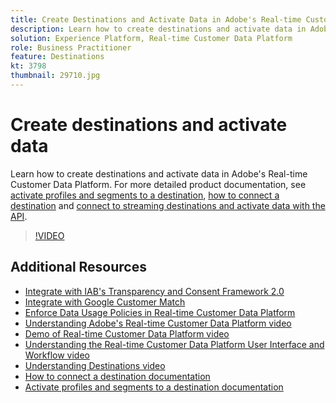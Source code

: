 ```yaml
---
title: Create Destinations and Activate Data in Adobe's Real-time Customer Data Platform (RTCDP)
description: Learn how to create destinations and activate data in Adobe's Real-time Customer Data Platform
solution: Experience Platform, Real-time Customer Data Platform
role: Business Practitioner
feature: Destinations
kt: 3798
thumbnail: 29710.jpg
---
```


# Create destinations and activate data

Learn how to create destinations and activate data in Adobe's Real-time Customer Data Platform. For more detailed product documentation, see [activate profiles and segments to a destination](https://experienceleague.adobe.com/docs/experience-platform/rtcdp/destinations/dest-tutorials/activate-destinations.html), [how to connect a destination](https://experienceleague.adobe.com/docs/experience-platform/rtcdp/destinations/dest-tutorials/connect-destination.html) and [connect to streaming destinations and activate data with the API](https://experienceleague.adobe.com/docs/experience-platform/rtcdp/destinations/api-tutorials/streaming-destinations-api-tutorial.html).

>[!VIDEO](https://video.tv.adobe.com/v/29710?quality=12&learn=on)

## Additional Resources

* [Integrate with IAB's Transparency and Consent Framework 2.0](/help/platform/rtcdp/integrate-with-iab-transparency-and-consent-framework-2.md)
* [Integrate with Google Customer Match](/help/platform/destinations/integrate-with-google-customer-match.md)
* [Enforce Data Usage Policies in Real-time Customer Data Platform](../governance/enforce-data-usage-policies-in-real-time-cdp.md)
* [Understanding Adobe's Real-time Customer Data Platform video](/help/platform/rtcdp/understanding-the-real-time-customer-data-platform.md)
* [Demo of Real-time Customer Data Platform video](/help/platform/rtcdp/demo.md)
* [Understanding the Real-time Customer Data Platform User Interface and Workflow video](/help/platform/rtcdp/understanding-the-real-time-customer-data-platform-user-interface.md)
* [Understanding Destinations video](/help/platform/destinations/understanding-destinations.md)
* [How to connect a destination documentation](https://experienceleague.adobe.com/docs/experience-platform/rtcdp/destinations/dest-tutorials/connect-destination.html)
* [Activate profiles and segments to a destination documentation](https://experienceleague.adobe.com/docs/experience-platform/rtcdp/destinations/dest-tutorials/activate-destinations.html)
